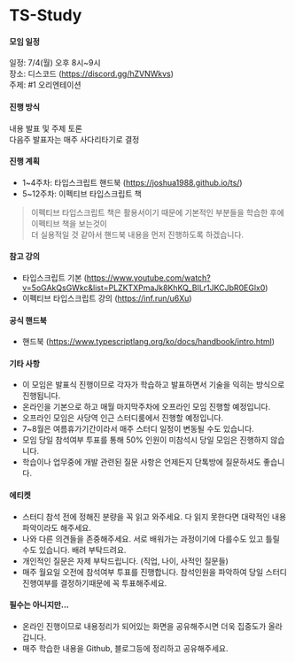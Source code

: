 # TS-Study

#### 모임 일정
일정: 7/4(월) 오후 8시~9시  
장소: 디스코드 (https://discord.gg/hZVNWkvs)  
주제: #1 오리엔테이션

#### 진행 방식
내용 발표 및 주제 토론  
다음주 발표자는 매주 사다리타기로 결정

#### 진행 계획
- 1~4주차: 타입스크립트 핸드북 (https://joshua1988.github.io/ts/)
- 5~12주차: 이펙티브 타입스크립트 책

> 이펙티브 타입스크립트 책은 활용서이기 때문에 기본적인 부분들을 학습한 후에 이펙티브 책을 보는것이  
> 더 실용적일 것 같아서 핸드북 내용을 먼저 진행하도록 하겠습니다.

#### 참고 강의
- 타입스크립트 기본 (https://www.youtube.com/watch?v=5oGAkQsGWkc&list=PLZKTXPmaJk8KhKQ_BILr1JKCJbR0EGlx0)
- 이펙티브 타입스크립트 강의 (https://inf.run/u6Xu)

#### 공식 핸드북
- 핸드북 (https://www.typescriptlang.org/ko/docs/handbook/intro.html)

#### 기타 사항
- 이 모임은 발표식 진행이므로 각자가 학습하고 발표하면서 기술을 익히는 방식으로 진행됩니다.
- 온라인을 기본으로 하고 매월 마지막주차에 오프라인 모임 진행할 예정입니다.
- 오프라인 모임은 사당역 인근 스터디룸에서 진행할 예정입니다.
- 7~8월은 여름휴가기간이라서 매주 스터디 일정이 변동될 수도 있습니다.
- 모임 당일 참석여부 투표를 통해 50% 인원이 미참석시 당일 모임은 진행하지 않습니다.
- 학습이나 업무중에 개발 관련된 질문 사항은 언제든지 단톡방에 질문하셔도 좋습니다.

#### 에티켓
- 스터디 참석 전에 정해진 분량을 꼭 읽고 와주세요. 다 읽지 못한다면 대략적인 내용파악이라도 해주세요.
- 나와 다른 의견들을 존중해주세요. 서로 배워가는 과정이기에 다를수도 있고 틀릴 수도 있습니다. 배려 부탁드려요.
- 개인적인 질문은 자제 부탁드립니다. (직업, 나이, 사적인 질문들)
- 매주 월요일 오전에 참석여부 투표를 진행합니다. 참석인원을 파악하여 당일 스터디 진행여부를 결정하기때문에 꼭 투표해주세요.

#### 필수는 아니지만...
- 온라인 진행이므로 내용정리가 되어있는 화면을 공유해주시면 더욱 집중도가 올라갑니다. 
- 매주 학습한 내용을 Github, 블로그등에 정리하고 공유해주세요.
